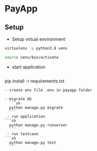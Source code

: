 # PayApp

## Setup
  - Setup virtual environment
  ```sh
  virtualenv -p python3.8 venv
  ```

   ```sh
  source venv/bin/activate
  ```

  - start application
    ```sh
  pip install -r requirements.txt
  ```
  - create env file .env in payapp folder

  - migrate db
    ```sh
    python manage.py migrate
    ```
   - run application
```sh
    python manage.py runserver
    ```
   - run testcase
```sh
    python manage.py test
    ```




